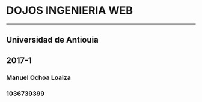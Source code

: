# DOJOS INGENIERIA WEB
----

## Universidad de Antiouia
## 2017-1

### Manuel Ochoa Loaiza

### 1036739399
